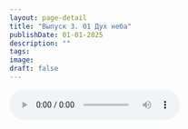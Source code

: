 ```yaml
---
layout: page-detail
title: "Выпуск 3. 01 Дух неба"
publishDate: 01-01-2025
description: ""
tags:
image:
draft: false
---
```


<audio title=" - Выпуск 3. 01 Дух неба.mp3" src="https://filer-api.advayta.org/v1.0/public/files/72748" controls=""></audio>

  
